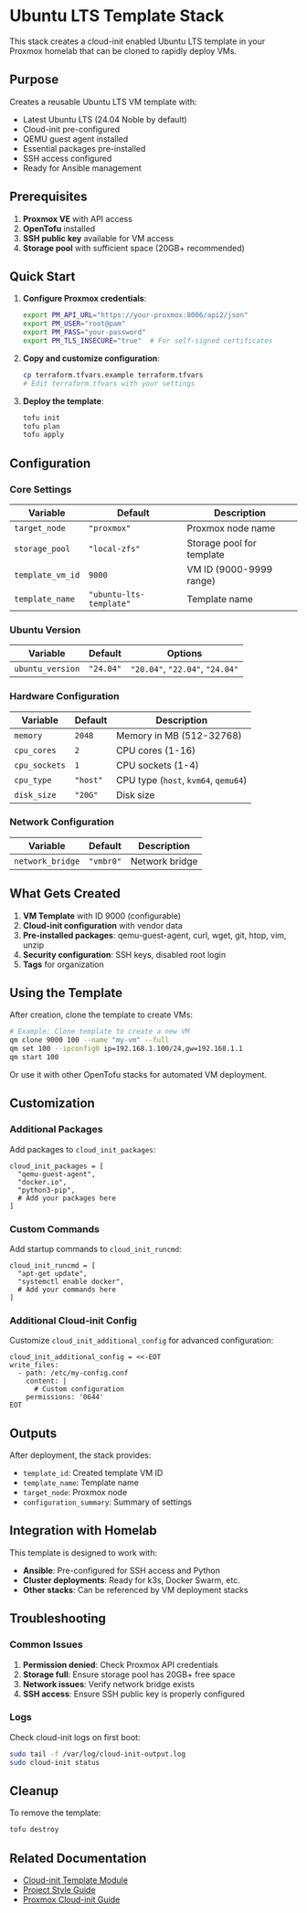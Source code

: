 # Ubuntu LTS Template Stack

This stack creates a cloud-init enabled Ubuntu LTS template in your Proxmox homelab that can be cloned to rapidly deploy VMs.

## Purpose

Creates a reusable Ubuntu LTS VM template with:
- Latest Ubuntu LTS (24.04 Noble by default)
- Cloud-init pre-configured 
- QEMU guest agent installed
- Essential packages pre-installed
- SSH access configured
- Ready for Ansible management

## Prerequisites

1. **Proxmox VE** with API access
2. **OpenTofu** installed
3. **SSH public key** available for VM access
4. **Storage pool** with sufficient space (20GB+ recommended)

## Quick Start

1. **Configure Proxmox credentials**:
   ```bash
   export PM_API_URL="https://your-proxmox:8006/api2/json"
   export PM_USER="root@pam"
   export PM_PASS="your-password"
   export PM_TLS_INSECURE="true"  # For self-signed certificates
   ```

2. **Copy and customize configuration**:
   ```bash
   cp terraform.tfvars.example terraform.tfvars
   # Edit terraform.tfvars with your settings
   ```

3. **Deploy the template**:
   ```bash
   tofu init
   tofu plan
   tofu apply
   ```

## Configuration

### Core Settings

| Variable | Default | Description |
|----------|---------|-------------|
| `target_node` | `"proxmox"` | Proxmox node name |
| `storage_pool` | `"local-zfs"` | Storage pool for template |
| `template_vm_id` | `9000` | VM ID (9000-9999 range) |
| `template_name` | `"ubuntu-lts-template"` | Template name |

### Ubuntu Version

| Variable | Default | Options |
|----------|---------|---------|
| `ubuntu_version` | `"24.04"` | `"20.04"`, `"22.04"`, `"24.04"` |

### Hardware Configuration

| Variable | Default | Description |
|----------|---------|-------------|
| `memory` | `2048` | Memory in MB (512-32768) |
| `cpu_cores` | `2` | CPU cores (1-16) |
| `cpu_sockets` | `1` | CPU sockets (1-4) |
| `cpu_type` | `"host"` | CPU type (`host`, `kvm64`, `qemu64`) |
| `disk_size` | `"20G"` | Disk size |

### Network Configuration

| Variable | Default | Description |
|----------|---------|-------------|
| `network_bridge` | `"vmbr0"` | Network bridge |

## What Gets Created

1. **VM Template** with ID 9000 (configurable)
2. **Cloud-init configuration** with vendor data
3. **Pre-installed packages**: qemu-guest-agent, curl, wget, git, htop, vim, unzip
4. **Security configuration**: SSH keys, disabled root login
5. **Tags** for organization

## Using the Template

After creation, clone the template to create VMs:

```bash
# Example: Clone template to create a new VM
qm clone 9000 100 --name "my-vm" --full
qm set 100 --ipconfig0 ip=192.168.1.100/24,gw=192.168.1.1
qm start 100
```

Or use it with other OpenTofu stacks for automated VM deployment.

## Customization

### Additional Packages

Add packages to `cloud_init_packages`:
```hcl
cloud_init_packages = [
  "qemu-guest-agent",
  "docker.io",
  "python3-pip",
  # Add your packages here
]
```

### Custom Commands

Add startup commands to `cloud_init_runcmd`:
```hcl
cloud_init_runcmd = [
  "apt-get update",
  "systemctl enable docker",
  # Add your commands here
]
```

### Additional Cloud-init Config

Customize `cloud_init_additional_config` for advanced configuration:
```hcl
cloud_init_additional_config = <<-EOT
write_files:
  - path: /etc/my-config.conf
    content: |
      # Custom configuration
    permissions: '0644'
EOT
```

## Outputs

After deployment, the stack provides:
- `template_id`: Created template VM ID
- `template_name`: Template name
- `target_node`: Proxmox node
- `configuration_summary`: Summary of settings

## Integration with Homelab

This template is designed to work with:
- **Ansible**: Pre-configured for SSH access and Python
- **Cluster deployments**: Ready for k3s, Docker Swarm, etc.
- **Other stacks**: Can be referenced by VM deployment stacks

## Troubleshooting

### Common Issues

1. **Permission denied**: Check Proxmox API credentials
2. **Storage full**: Ensure storage pool has 20GB+ free space  
3. **Network issues**: Verify network bridge exists
4. **SSH access**: Ensure SSH public key is properly configured

### Logs

Check cloud-init logs on first boot:
```bash
sudo tail -f /var/log/cloud-init-output.log
sudo cloud-init status
```

## Cleanup

To remove the template:
```bash
tofu destroy
```

## Related Documentation

- [Cloud-init Template Module](../../modules/cloud_init_template/README.md)
- [Project Style Guide](../../../agents.md)
- [Proxmox Cloud-init Guide](https://pve.proxmox.com/wiki/Cloud-Init_Support)
